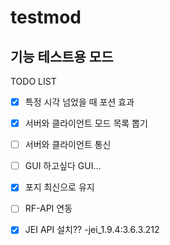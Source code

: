 # testmod
기능 테스트용 모드
---
TODO LIST
- [x] 특정 시각 넘었을 때 포션 효과
- [x] 서버와 클라이언트 모드 목록 뽑기
- [ ] 서버와 클라이언트 통신
- [ ] GUI 하고싶다 GUI...
- [x] 포지 최신으로 유지
- [ ] RF-API 연동
- [x] JEI API 설치?? -jei_1.9.4:3.6.3.212

